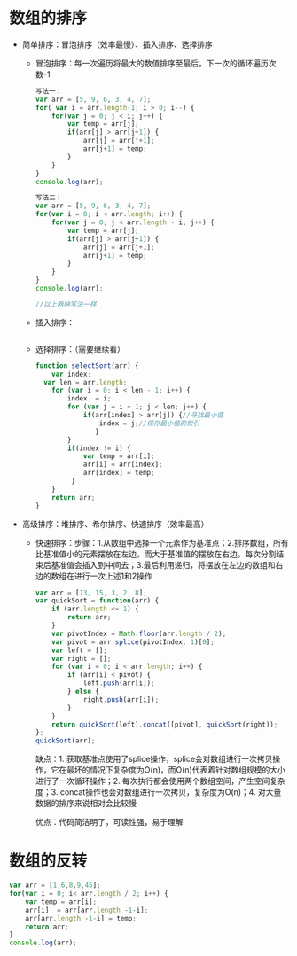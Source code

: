 # 数组的排序

* 简单排序：冒泡排序（效率最慢）、插入排序、选择排序

  * 冒泡排序：每一次遍历将最大的数值排序至最后，下一次的循环遍历次数-1

    ```javascript
    写法一：
    var arr = [5, 9, 6, 3, 4, 7];
    for( var i = arr.length-1; i > 0; i--) {
        for(var j = 0; j < i; j++) {
            var temp = arr[j];
            if(arr[j] > arr[j+1]) {
                arr[j] = arr[j+1];
                arr[j+1] = temp;
            }
    	}
    }
    console.log(arr);
    
    写法二：
    var arr = [5, 9, 6, 3, 4, 7];
    for(var i = 0; i < arr.length; i++) {
        for(var j = 0; j < arr.length - i; j++) {
            var temp = arr[j];
            if(arr[j] > arr[j+1]) {
                arr[j] = arr[j+1];
                arr[j+1] = temp;
            }
        }
    }
    console.log(arr);
    
    //以上两种写法一样
    ```

  * 插入排序：

    ```javascript
    
    ```

  * 选择排序：（需要继续看）

    ```javascript
    function selectSort(arr) {
        var index;
      var len = arr.length;
        for (var i = 0; i < len - 1; i++) {
            index  = i;
            for (var j = i + 1; j < len; j++) {
                if(arr[index] > arr[j]) {//寻找最小值
                    index = j;//保存最小值的索引
                   }
            }
            if(index != i) {
             	var temp = arr[i];
                arr[i] = arr[index];
                arr[index] = temp;
             }
        }
        return arr;
    }
    ```
    
    

* 高级排序：堆排序、希尔排序、快速排序（效率最高）

  * 快速排序：步骤：1.从数组中选择一个元素作为基准点；2.排序数组，所有比基准值小的元素摆放在左边，而大于基准值的摆放在右边。每次分割结束后基准值会插入到中间去；3.最后利用递归，将摆放在左边的数组和右边的数组在进行一次上述1和2操作

    ```js
    var arr = [13, 15, 3, 2, 8];
    var quickSort = function(arr) {
        if (arr.length <= 1) {
            return arr;
        }
        var pivotIndex = Math.floor(arr.length / 2);
        var pivot = arr.splice(pivotIndex, 1)[0];
        var left = [];
        var right = [];
        for (var i = 0; i < arr.length; i++) {
            if (arr[i] < pivot) {
                left.push(arr[i]);
            } else {
                right.push(arr[i]);
            }
        }
        return quickSort(left).concat([pivot], quickSort(right));
    };
    quickSort(arr);
    ```

    缺点：1. 获取基准点使用了splice操作，splice会对数组进行一次拷贝操作，它在最坏的情况下复杂度为O(n)，而O(n)代表着针对数组规模的大小进行了一次循环操作；2. 每次执行都会使用两个数组空间，产生空间复杂度；3. concat操作也会对数组进行一次拷贝，复杂度为O(n)；4. 对大量数据的排序来说相对会比较慢

    优点：代码简洁明了，可读性强，易于理解

    

# 数组的反转

```javascript
var arr = [1,6,8,9,45];
for(var i = 0; i< arr.length / 2; i++) {
    var temp = arr[i];
    arr[i]  = arr[arr.length -1-i];
    arr[arr.length -1-i] = temp;
    return arr;
}
console.log(arr);
```



